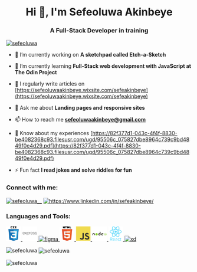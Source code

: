 <h1 align="center">Hi 👋, I'm Sefeoluwa Akinbeye</h1>
<h3 align="center">A Full-Stack Developer in training</h3>

<p align="left"> <a href="https://github.com/ryo-ma/github-profile-trophy"><img src="https://github-profile-trophy.vercel.app/?username=sefeoluwa" alt="sefeoluwa" /></a> </p>

- 🔭 I’m currently working on **A sketchpad called Etch-a-Sketch**

- 🌱 I’m currently learning **Full-Stack web development with JavaScript at The Odin Project**

- 📝 I regularly write articles on [https://sefeoluwaakinbeye.wixsite.com/sefeakinbeye](https://sefeoluwaakinbeye.wixsite.com/sefeakinbeye)

- 💬 Ask me about **Landing pages and responsive sites**

- 📫 How to reach me **sefeoluwaakinbeye@gmail.com**

- 📄 Know about my experiences [https://82f377d1-043c-4f4f-8830-be4082368c93.filesusr.com/ugd/95506c_075827dbe8964c739c9bd4849f0e4d29.pdf](https://82f377d1-043c-4f4f-8830-be4082368c93.filesusr.com/ugd/95506c_075827dbe8964c739c9bd4849f0e4d29.pdf)

- ⚡ Fun fact **I read jokes and solve riddles for fun**

<h3 align="left">Connect with me:</h3>
<p align="left">
<a href="https://twitter.com/sefeoluwa__" target="blank"><img align="center" src="https://raw.githubusercontent.com/rahuldkjain/github-profile-readme-generator/master/src/images/icons/Social/twitter.svg" alt="sefeoluwa__" height="30" width="40" /></a>
<a href="https://linkedin.com/in/https://www.linkedin.com/in/sefeakinbeye/" target="blank"><img align="center" src="https://raw.githubusercontent.com/rahuldkjain/github-profile-readme-generator/master/src/images/icons/Social/linked-in-alt.svg" alt="https://www.linkedin.com/in/sefeakinbeye/" height="30" width="40" /></a>
</p>

<h3 align="left">Languages and Tools:</h3>
<p align="left"> <a href="https://www.w3schools.com/css/" target="_blank" rel="noreferrer"> <img src="https://raw.githubusercontent.com/devicons/devicon/master/icons/css3/css3-original-wordmark.svg" alt="css3" width="40" height="40"/> </a> <a href="https://expressjs.com" target="_blank" rel="noreferrer"> <img src="https://raw.githubusercontent.com/devicons/devicon/master/icons/express/express-original-wordmark.svg" alt="express" width="40" height="40"/> </a> <a href="https://www.figma.com/" target="_blank" rel="noreferrer"> <img src="https://www.vectorlogo.zone/logos/figma/figma-icon.svg" alt="figma" width="40" height="40"/> </a> <a href="https://www.w3.org/html/" target="_blank" rel="noreferrer"> <img src="https://raw.githubusercontent.com/devicons/devicon/master/icons/html5/html5-original-wordmark.svg" alt="html5" width="40" height="40"/> </a> <a href="https://developer.mozilla.org/en-US/docs/Web/JavaScript" target="_blank" rel="noreferrer"> <img src="https://raw.githubusercontent.com/devicons/devicon/master/icons/javascript/javascript-original.svg" alt="javascript" width="40" height="40"/> </a> <a href="https://nodejs.org" target="_blank" rel="noreferrer"> <img src="https://raw.githubusercontent.com/devicons/devicon/master/icons/nodejs/nodejs-original-wordmark.svg" alt="nodejs" width="40" height="40"/> </a> <a href="https://reactjs.org/" target="_blank" rel="noreferrer"> <img src="https://raw.githubusercontent.com/devicons/devicon/master/icons/react/react-original-wordmark.svg" alt="react" width="40" height="40"/> </a> <a href="https://www.adobe.com/products/xd.html" target="_blank" rel="noreferrer"> <img src="https://cdn.worldvectorlogo.com/logos/adobe-xd.svg" alt="xd" width="40" height="40"/> </a> </p>

<p><img align="left" src="https://github-readme-stats.vercel.app/api/top-langs?username=sefeoluwa&show_icons=true&locale=en&layout=compact" alt="sefeoluwa" /></p>

<p>&nbsp;<img align="center" src="https://github-readme-stats.vercel.app/api?username=sefeoluwa&show_icons=true&locale=en" alt="sefeoluwa" /></p>

<p><img align="center" src="https://github-readme-streak-stats.herokuapp.com/?user=sefeoluwa&" alt="sefeoluwa" /></p>

